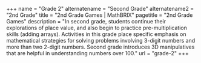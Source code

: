 +++
name = "Grade 2"
alternatename = "Second Grade"
alternatename2 = "2nd Grade"
title = "2nd Grade Games | MathBRIX"
pagetitle = "2nd Grade Games"
description = "In second grade, students continue their explorations of place value, and also begin to practice pre-multiplication skills (adding arrays). Activities in this grade place specific emphasis on mathematical strategies for solving problems involving 3-digit numbers and more than two 2-digit numbers. Second grade introduces 3D manipulatives that are helpful in understanding numbers over 100."
url = "grade-2"
+++